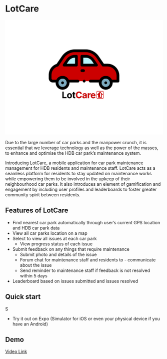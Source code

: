 # LotCare

![image](/assets/icon_round.png)

Due to the large number of car parks and the manpower crunch, it is essential that we leverage technology as well as the power of the masses, to enhance and optimise the HDB car park’s maintenance system.

Introducing LotCare, a mobile application for car park maintenance management for HDB residents and maintenance staff. LotCare acts as a seamless platform for residents to stay updated on maintenance works while empowering them to be involved in the upkeep of their neighbourhood car parks. It also introduces an element of gamification and engagement by including user profiles and leaderboards to foster greater community spirit between residents.

## Features of LotCare

- Find nearest car park automatically through user’s current GPS location and HDB car park data
- View all car parks location on a map
- Select to view all issues at each car park
  - View progress status of each issue
- Submit feedback on any things that require maintenance
  - Submit photo and details of the issue
  - Forum chat for maintenance staff and residents to - communicate about the issue
  - Send reminder to maintenance staff if feedback is not resolved within 5 days
- Leaderboard based on issues submitted and issues resolved

## Quick start

S

- Try it out on Expo (Simulator for iOS or even your physical device if you have an Android)

## Demo

[Video Link]()

